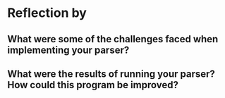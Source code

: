 # Reflection by

## What were some of the challenges faced when implementing your parser?

## What were the results of running your parser? How could this program be improved?
